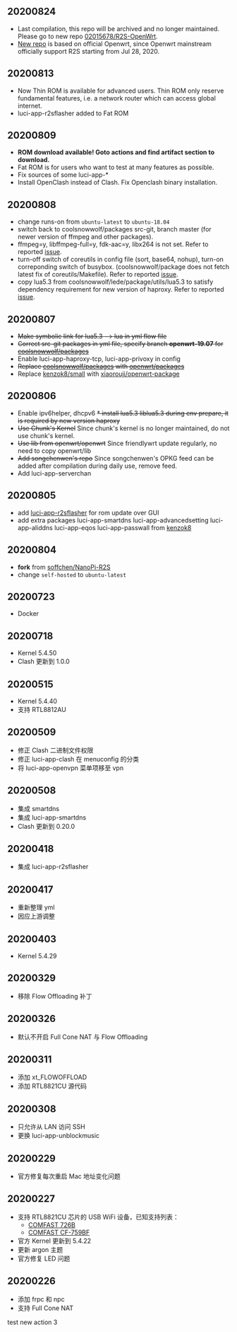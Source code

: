 ## 20200824
* Last compilation, this repo will be archived and no longer maintained. Please go to new repo [02015678/R2S-OpenWrt](https://github.com/02015678/R2S-OpenWrt).
* [New repo](https://github.com/02015678/R2S-OpenWrt) is based on official Openwrt, since Openwrt mainstream officially support R2S starting from Jul 28, 2020.

## 20200813
* Now Thin ROM is available for advanced users. Thin ROM only reserve fundamental features, i.e. a network router which can access global internet.
* luci-app-r2sflasher added to Fat ROM

## 20200809
* **ROM download available! Goto actions and find artifact section to download.**
* Fat ROM is for users who want to test at many features as possible.
* Fix sources of some luci-app-*
* Install OpenClash instead of Clash. Fix Openclash binary installation.

## 20200808
* change runs-on from `ubuntu-latest` to `ubuntu-18.04`
* switch back to coolsnowwolf/packages src-git, branch master (for newer version of ffmpeg and other packages).
* ffmpeg=y, libffmpeg-full=y, fdk-aac=y,  libx264 is not set. Refer to reported [issue](https://github.com/openwrt/packages/issues/13053).
* turn-off switch of coreutils in config file (sort, base64, nohup), turn-on correponding switch of busybox. (coolsnowwolf/package does not fetch latest fix of coreutils/Makefile). Refer to reported [issue](https://github.com/coolsnowwolf/packages/issues/77).
* copy lua5.3 from coolsnowwolf/lede/package/utils/lua5.3 to satisfy dependency requirement for new version of haproxy. Refer to reported [issue](https://github.com/coolsnowwolf/packages/issues/77).


## 20200807
* ~~Make symbolic link for lua5.3 --> lua in yml flow file~~
* ~~Correct src-git packages in yml file, specify branch **openwrt-19.07** for [coolsnowwolf/packages](https://github.com/coolsnowwolf/packages)~~
* Enable luci-app-haproxy-tcp, luci-app-privoxy in config
* ~~Replace [coolsnowwolf/packages](https://github.com/coolsnowwolf/packages) with [openwrt/packages](https://github.com/openwrt/packages)~~
* Replace [kenzok8/small](https://github.com/kenzok8/small) with [xiaorouji/openwrt-package](https://github.com/xiaorouji/openwrt-package)

## 20200806
* Enable ipv6helper, dhcpv6
~~* install lua5.3 liblua5.3 during env prepare, it is required by new version haproxy~~
* ~~Use Chunk's Kernel~~ Since chunk's kernel is no longer maintained, do not use chunk's kernel.
* ~~Use lib from openwrt/openwrt~~ Since friendlywrt update regularly, no need to copy openwrt/lib
* ~~Add songchenwen's repo~~ Since songchenwen's OPKG feed can be added after compilation during daily use, remove feed.
* Add luci-app-serverchan

## 20200805
* add [luci-app-r2sflasher](https://github.com/songchenwen/nanopi-r2s/tree/master/luci-app-r2sflasher) for rom update over GUI
* add extra packages luci-app-smartdns luci-app-advancedsetting luci-app-aliddns luci-app-eqos luci-app-passwall from [kenzok8](https://github.com/kenzok8/openwrt-packages)

## 20200804
* **fork** from [soffchen/NanoPi-R2S](https://github.com/soffchen/NanoPi-R2S)
* change `self-hosted` to `ubuntu-latest`

## 20200723
* Docker

## 20200718
* Kernel 5.4.50
* Clash 更新到 1.0.0

## 20200515
* Kernel 5.4.40
* 支持 RTL8812AU

## 20200509
* 修正 Clash 二进制文件权限
* 修正 luci-app-clash 在 menuconfig 的分类
* 将 luci-app-openvpn 菜单项移至 vpn

## 20200508
* 集成 smartdns
* 集成 luci-app-smartdns
* Clash 更新到 0.20.0

## 20200418
* 集成 luci-app-r2sflasher

## 20200417
* 重新整理 yml
* 因应上游调整

## 20200403
* Kernel 5.4.29

## 20200329
* 移除 Flow Offloading 补丁

## 20200326
* 默认不开启 Full Cone NAT 与 Flow Offloading

## 20200311
* 添加 xt_FLOWOFFLOAD
* 添加 RTL8821CU 源代码

## 20200308
* 只允许从 LAN 访问 SSH
* 更换 luci-app-unblockmusic

## 20200229
* 官方修复每次重启 Mac 地址变化问题

## 20200227
* 支持 RTL8821CU 芯片的 USB WiFi 设备，已知支持列表：
    - [COMFAST 726B](https://u.jd.com/DOkkhX)
    - [COMFAST CF-759BF](https://u.jd.com/C2ivH7)
* 官方 Kernel 更新到 5.4.22
* 更新 argon 主题 
* 官方修复 LED 问题

## 20200226
* 添加 frpc 和 npc
* 支持 Full Cone NAT

test new action 3
